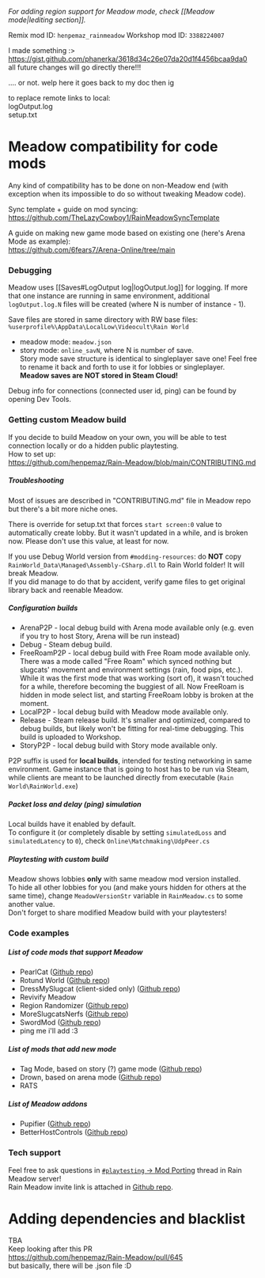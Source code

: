 *For adding region support for Meadow mode, check [[Meadow mode|lediting section]].*

Remix mod ID: `henpemaz_rainmeadow`
Workshop mod ID: `3388224007`

I made something :>  
https://gist.github.com/phanerka/3618d34c26e07da20d1f4456bcaa9da0  
all future changes will go directly there!!!

.... or not.
welp
here it goes back to my doc then ig

to replace remote links to local:  
logOutput.log  
setup.txt

# Meadow compatibility for code mods  
Any kind of compatibility has to be done on non-Meadow end (with exception when its impossible to do so without tweaking Meadow code).

Sync template + guide on mod syncing:  
https://github.com/TheLazyCowboy1/RainMeadowSyncTemplate

A guide on making new game mode based on existing one (here's Arena Mode as example):  
https://github.com/6fears7/Arena-Online/tree/main

### Debugging  
Meadow uses [[Saves#LogOutput log|logOutput.log]] for logging. If more that one instance are running in same environment, additional ``logOutput.log.N`` files will be created (where N is number of instance - 1).  

Save files are stored in same directory with RW base files:  
`%userprofile%\AppData\LocalLow\Videocult\Rain World`  
- meadow mode: `meadow.json`  
- story mode: ``online_savN``, where N is number of save.  
Story mode save structure is identical to singleplayer save one! Feel free to rename it back and forth to use it for lobbies or singleplayer.  
**Meadow saves are NOT stored in Steam Cloud!** 

Debug info for connections (connected user id, ping) can be found by opening Dev Tools.  
### Getting custom Meadow build  
If you decide to build Meadow on your own, you will be able to test connection locally or do a hidden public playtesting.  
How to set up:  
https://github.com/henpemaz/Rain-Meadow/blob/main/CONTRIBUTING.md

##### Troubleshooting  
Most of issues are described in "CONTRIBUTING.md" file in Meadow repo but there's a bit more niche ones.

There is override for setup.txt that forces `start screen:0` value to automatically create lobby. But it wasn't updated in a while, and is broken now. Please don't use this value, at least for now.

If you use Debug World version from `#modding-resources`: do **NOT** copy ``RainWorld_Data\Managed\Assembly-CSharp.dll`` to Rain World folder! It will break Meadow.  
If you did manage to do that by accident, verify game files to get original library back and reenable Meadow.  
##### Configuration builds  
- ArenaP2P - local debug build with Arena mode available only (e.g. even if you try to host Story, Arena will be run instead)   
- Debug - Steam debug build.   
- FreeRoamP2P - local debug build with Free Roam mode available only.  
There was a mode called "Free Roam" which synced nothing but slugcats' movement and environment settings (rain, food pips, etc.). While it was the first mode that was working (sort of), it wasn't touched for a while, therefore becoming the buggiest of all. Now FreeRoam is hidden in mode select list, and starting FreeRoam lobby is broken at the moment.  
- LocalP2P - local debug build with Meadow mode available only.  
- Release - Steam release build. It's smaller and optimized, compared to debug builds, but likely won't be fitting for real-time debugging. This build is uploaded to Workshop.  
- StoryP2P - local debug build with Story mode available only.

P2P suffix is used for **local builds**, intended for testing networking in same environment. Game instance that is going to host has to be run via Steam, while clients are meant to be launched directly from executable (`Rain World\RainWorld.exe`)

##### Packet loss and delay (ping) simulation  
Local builds have it enabled by default.  
To configure it (or completely disable by setting ``simulatedLoss`` and ``simulatedLatency`` to ``0``), check `Online\Matchmaking\UdpPeer.cs`

##### Playtesting with custom build  
Meadow shows lobbies **only** with same meadow mod version installed.  
To hide all other lobbies for you (and make yours hidden for others at the same time), change `MeadowVersionStr` variable in `RainMeadow.cs` to some another value.  
Don't forget to share modified Meadow build with your playtesters!

### Code examples  
##### List of code mods that support Meadow  
- PearlCat ([Github repo](https://github.com/forthfora/pearlcat))  
- Rotund World ([Github repo](https://github.com/clkursch/Rotund-World))  
- DressMySlugcat (client-sided only) ([Github repo](https://github.com/MatheusVigaro/DressMySlugcat))  
- Revivify Meadow  
- Region Randomizer ([Github repo](https://github.com/TheLazyCowboy1/RegionRandomizer))  
- MoreSlugcatsNerfs ([Github repo](https://github.com/TheLazyCowboy1/MoreSlugcatsNerfs))  
- SwordMod ([Github repo](https://github.com/TheLazyCowboy1/SwordMod))  
- ping me i'll add :3

##### List of mods that add new mode  
- Tag Mode, based on story (?) game mode ([Github repo](https://github.com/henpemaz/RemixMods/tree/master/Tag))  
- Drown, based on arena mode ([Github repo](https://github.com/6fears7/Arena-Online/tree/main/Drown))  
- RATS  
##### List of Meadow addons  
- Pupifier ([Github repo](https://github.com/xamionex/Pupifier))  
- BetterHostControls ([Github repo](https://github.com/TheLazyCowboy1/BetterHostControls))

### Tech support  
Feel free to ask questions in [`#playtesting` -> Mod Porting](https://discord.com/channels/1094716194180841602/1326036277488914523) thread in Rain Meadow server!   
Rain Meadow invite link is attached in [Github repo](https://github.com/henpemaz/Rain-Meadow).

# Adding dependencies and blacklist  
TBA  
Keep looking after this PR  
https://github.com/henpemaz/Rain-Meadow/pull/645  
but basically, there will be .json file :D  
 